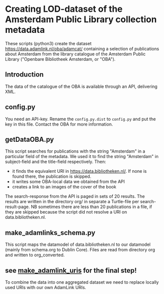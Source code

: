 # Creating LOD-dataset of the Amsterdam Public Library collection metadata

These scripts (python3) create the dataset <https://data.adamlink.nl/oba/adamcat/> containing a selection of publications about Amsterdam from the library catalogue of the Amsterdam Public Library ("Openbare Bibliotheek Amsterdam, or "OBA").

## Introduction
The data of the catalogue of the OBA is available through an API, delivering XML.

## config.py
You need an API-key. Rename the `config.py.dist` to `config.py` and put the key in this file. Contact the OBA for more information.

## getDataOBA.py
This script searches for publications with the string "Amsterdam" in a particular field of the metadata.
We used it to find the string "Amsterdam" in subject-field and the title-field respectively.
Then:
- it finds the equivalent URI in https://data.bibliotheken.nl/. If none is found there, the publication is skipped.
- it writes some OBA-local data we obtained from the API
- creates a link to an images of the cover of the book

The search-response from the API is paged in sets of 20 results. The results are written in the directory org/ in separate a Turtle-file per search-result-page. NB sometimes there are less than 20 publications in a file, if they are skipped because the script did not resolve a URI on data.bibliotheken.nl.

## make_adamlinks_schema.py
This script maps the datamodel of data.bibliotheken.nl to our datamodel (mainly from schema.org to Dublin Core). Files are read from directory org and written to org_converted.

## see [make_adamlink_uris](https://github.com/adamlink-nl/dataconverters/tree/master/make_adamlink_uris) for the final step!
To combine the data into one aggregated dataset we need to replace locally used URIs with our own AdamLink URIs.
